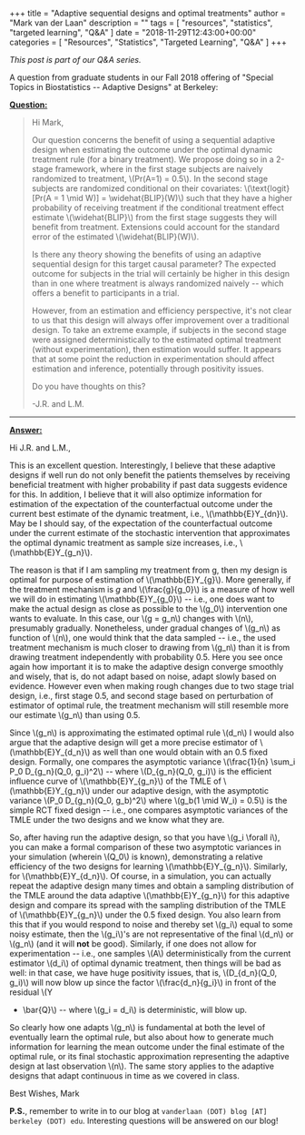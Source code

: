 +++
title = "Adaptive sequential designs and optimal treatments"
author = "Mark van der Laan"
description = ""
tags = [
    "resources",
    "statistics",
    "targeted learning",
    "Q&A"
]
date = "2018-11-29T12:43:00+00:00"
categories = [
    "Resources",
    "Statistics",
    "Targeted Learning",
    "Q&A"
]
+++

_This post is part of our Q&A series._

A question from graduate students in our Fall 2018 offering of "Special Topics
in Biostatistics -- Adaptive Designs" at Berkeley:

<u>**Question:**</u>

> Hi Mark,
>
> Our question concerns the benefit of using a sequential adaptive design
> when estimating the outcome under the optimal dynamic treatment rule (for a
> binary treatment). We propose doing so in a 2-stage framework, where in the
> first stage subjects are naively randomized to treatment, \\(Pr(A=1) = 0.5\\).
> In the second stage subjects are randomized conditional on their covariates:
> \\(\text{logit}[Pr(A = 1 \mid W)] = \widehat{BLIP}(W)\\) such that they have
> a higher probability of receiving treatment if the conditional treatment
> effect estimate \\(\widehat{BLIP}\\) from the first stage suggests they will
> benefit from treatment. Extensions could account for the standard error of the
> estimated \\(\widehat{BLIP}(W)\\).
>
> Is there any theory showing the benefits of using an adaptive sequential
> design for this target causal parameter? The expected outcome for subjects in
> the trial will certainly be higher in this design than in one where treatment
> is always randomized naively -- which offers a benefit to participants in a
> trial.
>
> However, from an estimation and efficiency perspective, it's not clear to us
> that this design will always offer improvement over a traditional design. To
> take an extreme example, if subjects in the second stage were assigned
> deterministically to the estimated optimal treatment (without
> experimentation), then estimation would suffer.  It appears that at some point
> the reduction in experimentation should affect estimation and inference,
> potentially through positivity issues.
>
> Do you have thoughts on this?
>
> -J.R. and L.M.

---


<u>**Answer:**</u>

Hi J.R. and L.M.,

This is an excellent question. Interestingly, I believe that these adaptive
designs if well run do not only benefit the patients themselves by receiving
beneficial treatment with higher probability if past data suggests evidence for
this. In addition, I believe that it will also optimize information for
estimation of the expectation of the counterfactual outcome under the current
best estimate of the dynamic treatment, i.e., \\(\mathbb{E}Y_{dn}\\). May be
I should say, of the expectation of the counterfactual outcome under the current
estimate of the stochastic intervention that approximates the optimal dynamic
treatment as sample size increases, i.e., \\(\mathbb{E}Y_{g_n}\\).

The reason is that if I am sampling my treatment from g, then my design is
optimal for purpose of estimation of \\(\mathbb{E}Y_{g}\\). More generally, if
the treatment mechanism is $g$ and \\(\frac{g}{g_0}\\) is a measure of how well
we will do in estimating \\(\mathbb{E}Y_{g_0}\\) -- i.e., one does want to make
the actual design as close as possible to the \\(g_0\\) intervention one wants
to evaluate. In this case, our \\(g = g_n\\) changes with \\(n\\), presumably
gradually. Nonetheless, under gradual changes of \\(g_n\\) as function of
\\(n\\), one would think that the data sampled -- i.e., the used treatment
mechanism is much closer to drawing from \\(g_n\\) than it is from drawing
treatment independently with probability 0.5. Here you see once again how
important it is to make the adaptive design converge smoothly and wisely, that
is, do not adapt based on noise, adapt slowly based on evidence. However even
when making rough changes due to two stage trial design, i.e., first stage
0.5, and second stage based on perturbation of estimator of optimal rule, the
treatment mechanism will still resemble more our estimate \\(g_n\\) than using
0.5.

Since \\(g_n\\) is approximating the estimated optimal rule \\(d_n\\) I would
also argue that the adaptive design will get a more precise estimator of
\\(\mathbb{E}Y_{d_n}\\) as well than one would obtain with an 0.5 fixed design.
Formally, one compares the asymptotic variance \\(\frac{1}{n} \sum_i P_0
D_{g_n}(Q_0, g_i)^2\\) -- where \\(D_{g_n}(Q_0, g_i)\\) is the efficient
influence curve of \\(\mathbb{E}Y_{g_n}\\) of the TMLE of
\\(\mathbb{E}Y_{g_n}\\) under our adaptive design, with the asymptotic variance
\\(P_0 D_{g_n}(Q_0, g_b)^2\\) where \\(g_b(1 \mid W_i) = 0.5\\) is the simple
RCT fixed design -- i.e., one compares asymptotic variances of the TMLE under
the two designs and we know what they are.

So, after having run the adaptive design, so that you have \\(g_i \forall i\\),
you can make a formal comparison of these two asymptotic variances in your
simulation (wherein \\(Q_0\\) is known), demonstrating a relative efficiency of
the two designs for learning \\(\mathbb{E}Y_{g_n}\\). Similarly, for
\\(\mathbb{E}Y_{d_n}\\). Of course, in a simulation, you can actually repeat the
adaptive design many times and obtain a sampling distribution of the TMLE around
the data adaptive \\(\mathbb{E}Y_{g_n}\\) for this adaptive design and compare
its spread with the sampling distribution of the TMLE of \\(\mathbb{E}Y_{g_n}\\)
under the $0.5$ fixed design. You also learn from this that if you would respond
to noise and thereby set \\(g_i\\) equal to some noisy estimate, then the
\\(g_i\\)'s are not representative of the final \\(d_n\\) or \\(g_n\\) (and it
will __not__ be good). Similarly, if one does not allow for experimentation --
i.e., one samples \\(A\\) deterministically from the current estimator \\(d_i\\)
of optimal dynamic treatment, then things will be bad as well: in that case, we
have huge positivity issues, that is, \\(D_{d_n}(Q_0, g_i)\\) will now blow up
since the factor \\(\frac{d_n}{g_i}\\) in front of the residual \\(Y
- \bar{Q}\\) -- where \\(g_i = d_i\\) is deterministic, will blow up.

So clearly how one adapts \\(g_n\\) is fundamental at both the level of
eventually learn the optimal rule, but also about how to generate much
information for learning the mean outcome under the final estimate of the
optimal rule, or its final stochastic approximation representing the adaptive
design at last observation \\(n\\). The same story applies to the adaptive
designs that adapt continuous in time as we covered in class.

Best Wishes,
Mark

__P.S.__, remember to write in to our blog at `vanderlaan (DOT) blog [AT]
berkeley (DOT) edu`. Interesting questions will be answered on our blog!

